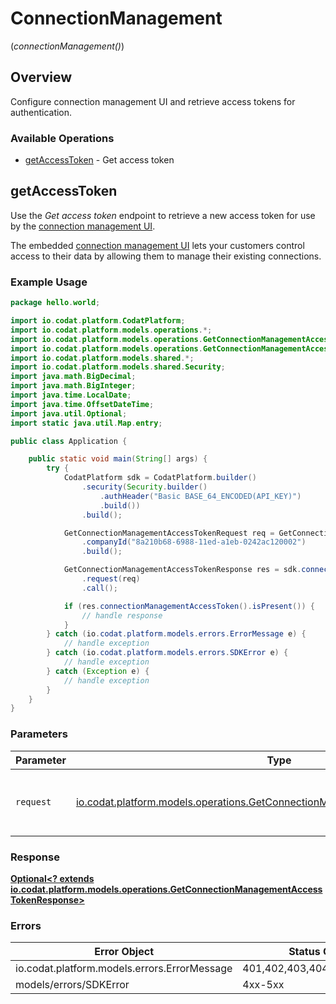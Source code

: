# ConnectionManagement
(*connectionManagement()*)

## Overview

Configure connection management UI and retrieve access tokens for authentication.

### Available Operations

* [getAccessToken](#getaccesstoken) - Get access token

## getAccessToken

﻿Use the *Get access token* endpoint to retrieve a new access token for use by the [connection management UI](https://docs.codat.io/auth-flow/optimize/connection-management).

The embedded [connection management UI](https://docs.codat.io/auth-flow/optimize/connection-management) lets your customers control access to their data by allowing them to manage their existing connections.

### Example Usage

```java
package hello.world;

import io.codat.platform.CodatPlatform;
import io.codat.platform.models.operations.*;
import io.codat.platform.models.operations.GetConnectionManagementAccessTokenRequest;
import io.codat.platform.models.operations.GetConnectionManagementAccessTokenResponse;
import io.codat.platform.models.shared.*;
import io.codat.platform.models.shared.Security;
import java.math.BigDecimal;
import java.math.BigInteger;
import java.time.LocalDate;
import java.time.OffsetDateTime;
import java.util.Optional;
import static java.util.Map.entry;

public class Application {

    public static void main(String[] args) {
        try {
            CodatPlatform sdk = CodatPlatform.builder()
                .security(Security.builder()
                    .authHeader("Basic BASE_64_ENCODED(API_KEY)")
                    .build())
                .build();

            GetConnectionManagementAccessTokenRequest req = GetConnectionManagementAccessTokenRequest.builder()
                .companyId("8a210b68-6988-11ed-a1eb-0242ac120002")
                .build();

            GetConnectionManagementAccessTokenResponse res = sdk.connectionManagement().getAccessToken()
                .request(req)
                .call();

            if (res.connectionManagementAccessToken().isPresent()) {
                // handle response
            }
        } catch (io.codat.platform.models.errors.ErrorMessage e) {
            // handle exception
        } catch (io.codat.platform.models.errors.SDKError e) {
            // handle exception
        } catch (Exception e) {
            // handle exception
        }
    }
}
```

### Parameters

| Parameter                                                                                                                                             | Type                                                                                                                                                  | Required                                                                                                                                              | Description                                                                                                                                           |
| ----------------------------------------------------------------------------------------------------------------------------------------------------- | ----------------------------------------------------------------------------------------------------------------------------------------------------- | ----------------------------------------------------------------------------------------------------------------------------------------------------- | ----------------------------------------------------------------------------------------------------------------------------------------------------- |
| `request`                                                                                                                                             | [io.codat.platform.models.operations.GetConnectionManagementAccessTokenRequest](../../models/operations/GetConnectionManagementAccessTokenRequest.md) | :heavy_check_mark:                                                                                                                                    | The request object to use for the request.                                                                                                            |


### Response

**[Optional<? extends io.codat.platform.models.operations.GetConnectionManagementAccessTokenResponse>](../../models/operations/GetConnectionManagementAccessTokenResponse.md)**
### Errors

| Error Object                                 | Status Code                                  | Content Type                                 |
| -------------------------------------------- | -------------------------------------------- | -------------------------------------------- |
| io.codat.platform.models.errors.ErrorMessage | 401,402,403,404,429,500,503                  | application/json                             |
| models/errors/SDKError                       | 4xx-5xx                                      | */*                                          |
